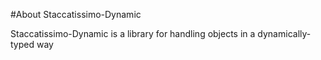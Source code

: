 #About Staccatissimo-Dynamic 
 
 Staccatissimo-Dynamic is a library for handling objects in a dynamically-typed way
 

